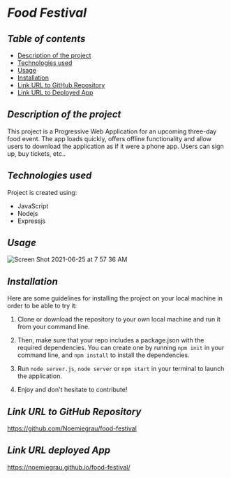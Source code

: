 # **_Food Festival_**

## **_Table of contents_**
* [Description of the project](#description-of-the-project)
* [Technologies used](#technologies-used)
* [Usage](#Usage)
* [Installation](#installation)
* [Link URL to GitHub Repository](#link-URL-to-GitHub-repository)
* [Link URL to Deployed App](#link-URL-to-Deployed-App)

## **_Description of the project_**

This project is a Progressive Web Application for an upcoming three-day food event. The app loads quickly, offers offline functionality and allow users to download the application as if it were a phone app. Users can sign up, buy tickets, etc..

## **_Technologies used_**
Project is created using:
* JavaScript
* Nodejs
* Expressjs

## **_Usage_**
![Screen Shot 2021-06-25 at 7 57 36 AM](https://user-images.githubusercontent.com/78329298/123443767-0e2e0700-d58b-11eb-9f0e-2be4fa76fa75.png)

## **_Installation_**
Here are some guidelines for installing the project on your local machine in order to be able to try it: 

1. Clone or download the repository to your own local machine and run it from your command line.

2. Then, make sure that your repo includes a package.json with the required dependencies. You can create one by running ```npm init``` in your command line, and ```npm install``` to install the dependencies.

3. Run ```node server.js```, ```node server``` or ```npm start``` in your terminal to launch the application.

4. Enjoy and don't hesitate to contribute!

## **_Link URL to GitHub Repository_**
https://github.com/Noemiegrau/food-festival

## **_Link URL deployed App_**
https://noemiegrau.github.io/food-festival/
